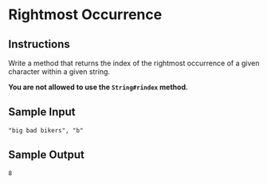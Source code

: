 # Rightmost Occurrence

## Instructions

Write a method that returns the index of the rightmost occurrence of a given
character within a given string.

**You are not allowed to use the `String#rindex` method.**

## Sample Input

```no-highlight
"big bad bikers", "b"
```

## Sample Output

```no-highlight
8
```
